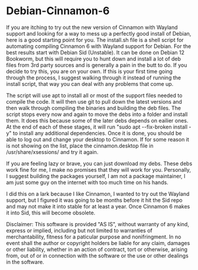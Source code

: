 # Debian-Cinnamon-6

If you are itching to try out the new version of Cinnamon with Wayland support and looking for a way to mess up a perfectly good install of Debian, here is a good starting point for you. The install.sh file is a shell script for automating compiling Cinnamon 6 with Wayland support for Debian. For the best results start with Debian Sid (Unstable). It can be done on Debian 12 Bookworm, but this will require you to hunt down and install a lot of deb files from 3rd party sources and is generally a pain in the butt to do. If you decide to try this, you are on your own. If this is your first time going through the process, I suggest walking through it instead of running the install script, that way you can deal with any problems that come up.

The script will use apt to install all or most of the support files needed to compile the code. It will then use git to pull down the latest versions and then walk through compiling the binaries and building the deb files. The script stops every now and again to move the debs into a folder and install them. It does this because some of the later debs depends on eailier ones. At the end of each of these stages, it will run "sudo apt --fix-broken install -y" to install any additional dependencies. Once it is done, you should be able to log out and change your desktop to Cinnamon. If for some reason it is not showing on the list, place the cinnamon.desktop file in /usr/share/xsessions/ and try it again.

If you are feeling lazy or brave, you can just download my debs. These debs work fine for me, I make no promises that they will work for you. Personally, I suggest building the packages yourself, I am not a package maintainer, I am just some guy on the internet with too much time on his hands.

I did this on a lark because I like Cinnamon, I wanted to try out the Wayland support, but I figured it was going to be months before it hit the Sid repo and may not make it into stable for at least a year. Once Cinnamon 6 makes it into Sid, this will become obsolete.

Disclaimer: This software is provided "AS IS", without warranty of any kind, express or implied, including but not limited to warranties of merchantability, fitness for a paticular purpose and nonifringment. In no event shall the author or copyright holders be liable for any claim, damages or other liability, whether in an action of contract, tort or otherwise, arising from, out of or in connection with the software or the use or other dealings in the software.
